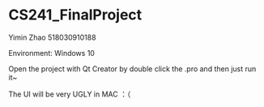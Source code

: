 # CS241_FinalProject

Yimin Zhao 518030910188

Environment: Windows 10

Open the project with Qt Creator by double click the .pro and then just run it~

The UI will be very UGLY in MAC ：（